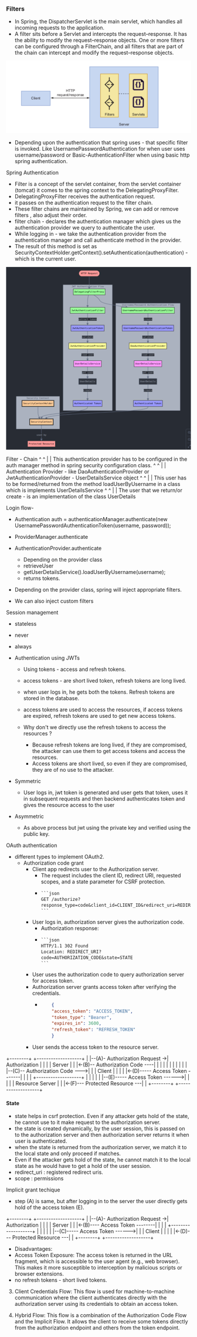 ### Filters

- In Spring, the DispatcherServlet is the main servlet, which handles all incoming requests to the application.
- A filter sits before a Servlet and intercepts the
request–response. It has the ability to modify the request–response objects. One or more filters can be configured through a FilterChain, and all filters that are part of the chain can intercept and modify the request–response objects.

![res/filter.png](res/filters.png)

- Depending upon the authentication that spring uses - that specific filter is invoked. Like UsernamePasswordAuthentication for when user uses username/password or Basic-AuthenticationFilter when using basic http spring authentication.

Spring Authentication
- Filter is a concept of the servlet container, from the servlet container (tomcat) it comes to the spring context to the DelegatingProxyFilter.
- DelegatingProxyFilter receives the authentication request.
- it passes on the authentication request to the filter chain.
- These filter chains are maintained by Spring, we can add or remove filters , also adjust their order.
- filter chain - declares the authentication manager which gives us the authentication provider we query to authenticate the user.
- While logging in - we take the authentication provider from the authentication manager and call authenticate method in the provider. 
- The result of this method is set as SecurityContextHolder.getContext().setAuthentication(authentication) - which is the current user.

![simple-auth.png](simple-auth.png)

Filter - Chain
    ^       ^
    |       |
This authentication provider has to be configured in the auth manager method in spring security configuration class.
    ^       ^
    |       |
Authentication Provider - like DaoAuthenticationProvider or JwtAuthenticationProvider
    - UserDetailsService object 
    ^       ^
    |       |
This user has to be formed/returned from the method loadUserByUsername in a class which is implements UserDetailsService 
    ^       ^
    |       |
The user that we return/or create - is an implementation of the class UserDetails


Login flow-
-   Authentication auth = authenticationManager.authenticate(new UsernamePasswordAuthenticationToken(username, password));
-   ProviderManager.authenticate
-   AuthenticationProvider.authenticate
    - Depending on the provider class
    -   retrieveUser 
    -   getUserDetailsService().loadUserByUsername(username);
    -   returns tokens.

- Depending on the provider class, spring will inject appropriate filters.
- We can also inject custom filters

Session management
- stateless
- never
- always

- Authentication using JWTs 
  - Using tokens - access and refresh tokens.
  - access tokens - are short lived token, refresh tokens are long lived.
  - when user logs in, he gets both the tokens. Refresh tokens are stored in the database.
  - access tokens are used to access the resources, if access tokens are expired, refresh tokens are used to get new access tokens.

  - Why don't we directly use the refresh tokens to access the resources ?
    - Because refresh tokens are long lived, if they are compromised, the attacker can use them to get access tokens and access the resources.
    - Access tokens are short lived, so even if they are compromised, they are of no use to the attacker.
- Symmetric
  - User logs in, jwt token is generated and user gets that token, uses it in subsequent requests and then backend authenticates token and gives the resource access to the user
- Asymmetric
  - As above process but jwt using the private key and verified using the public key.

OAuth authentication
- different types to implement OAuth2. 
  - Authorization code grant
    - Client app redirects user to the Authorization server.
      - The request includes the client ID, redirect URI, requested scopes, and a state parameter for CSRF protection.
      -     ```json
            GET /authorize?response_type=code&client_id=CLIENT_ID&redirect_uri=REDIRECT_URI&scope=SCOPES&state=STATE
            ``` 
    - User logs in, authorization server gives the authorization code.
      - Authorization response:
      -     ```json
            HTTP/1.1 302 Found
            Location: REDIRECT_URI?code=AUTHORIZATION_CODE&state=STATE
            ```
    - User uses the authorization code to query authorization server for access token.
    - Authorization server grants access token after verifying the credentials.
      - ```json
            {
            "access_token": "ACCESS_TOKEN",
            "token_type": "Bearer",
            "expires_in": 3600,
            "refresh_token": "REFRESH_TOKEN"
            }
        ```
    - User sends the access token to the resource server.

+--------+                               +-------------------+
|        |--(A)- Authorization Request ->|   Authorization   |
|        |                               |       Server      |
|        |<-(B)-- Authorization Code ----|                   |
|        |                               |                   |
|        |                               |                   |
|        |--(C)-- Authorization Code --->|                   |
| Client |                               |                   |
|        |<-(D)----- Access Token -------|                   |
|        |                               +-------------------+
|        |                               |                   |
|        |--(E)----- Access Token ------>|                   |
|        |                               |   Resource Server |
|        |<-(F)--- Protected Resource ---|                   |
+--------+                               +-------------------+


#### State
- state helps in csrf protection. Even if any attacker gets hold of the state, he cannot use to it make request to the authorization server.
- the state is created dynamically, by the user session, this is passed on to the authorization server and then authorization server returns it when user is authenticated.
- when the state is returned from the authorization server, we match it to the local state and only proceed if matches.
- Even if the attacker gets hold of the state, he cannot match it to the local state as he would have to get a hold of the user session.
- redirect_uri : registered redirect uris.
- scope : permissions

Implicit grant techique
- step (A) is same, but after logging in to the server the user directly gets hold of the access token (E).

+--------+                               +-------------------+
|        |--(A)- Authorization Request ->|   Authorization   |
|        |                               |       Server      |
|        |<-(B)---- Access Token --------|                   |
|        |                               +-------------------+
|        |                               |                   |
|        |--(C)----- Access Token ------>|                   |
| Client |                               |                   |
|        |<-(D)--- Protected Resource ---|                   |
+--------+                               +-------------------+


- Disadvantages:
- Access Token Exposure: The access token is returned in the URL fragment, which is accessible to the user agent (e.g., web browser). This makes it more susceptible to interception by malicious scripts or browser extensions.
- no refresh tokens - short lived tokens.

3. Client Credentials Flow: This flow is used for machine-to-machine communication where the client authenticates directly with the authorization server using its credentials to obtain an access token.

4. Hybrid Flow: This flow is a combination of the Authorization Code Flow and the Implicit Flow. It allows the client to receive some tokens directly from the authorization endpoint and others from the token endpoint.